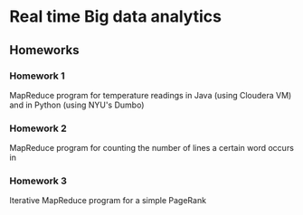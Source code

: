 # Real time Big data analytics

## Homeworks

### Homework 1
MapReduce program for temperature readings in Java (using Cloudera VM) and in Python (using NYU's Dumbo)

### Homework 2
MapReduce program for counting the number of lines a certain word occurs in

### Homework 3
Iterative MapReduce program for a simple PageRank